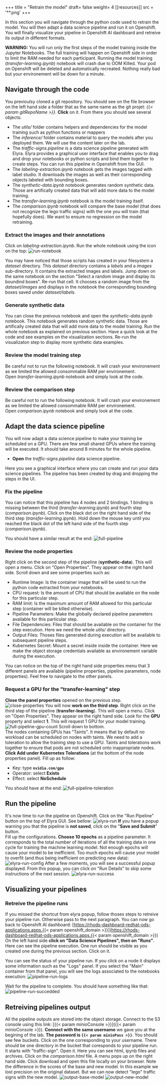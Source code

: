 +++
title = "Retrain the model"
draft= false
weight= 4
[[resources]]
  src = '**.png'
+++

In this section you will navigate through the python code used to retrain the model. You will then adapt a data science pipeline and run it on Openshift. You will finally visualize your pipeline in Openshift AI dashboard and retreive its output in different formats.

**WARNING:** You will run only the first steps of the model training inside the Jupyter Notebooks. The full training will happen on Openshift side in order to limit the RAM needed for each participant. Running the model training (*transfer-learning.ipynb*) notebook will crash due to OOM Killed. Your pod on Openshift will be deleted and automatically recreated. Nothing really bad but your environement will be down for a minute.

## Navigate through the code

You previoulsy cloned a git repository. You should see on the file browser on the left hand side a folder that as the same name as the git projet: *{{< param gitRepoName >}}*. **Click** on it. From there you should see several objects:
  - The *utils/* folder contains helpers and dependencies for the model training such as python functions or mappers
  - The *inference/* folder contains material to query the models after you deployed them. We will use the content later on the lab.
  - The *traffic-signs.pipeline* is a data science pipeline generated with Elyra. Elyra provides a graphical user interface that enables you to drag and drop your notebooks or python scripts and bind them together to create steps. You can run this pipeline in Openshift from the GUI.
  - The *labeling-extraction.ipynb* notebook gets the images tagged with label studio. It downloads the images as well as their corresponding objects labeled with bounding boxes.
  - The *synthetic-data.ipynb* notebook generates random synthetic data. Those are artifically created data that will add more data to the model training.  
  - The *transfer-learning.ipynb* notebook is the model training itself.
  - The *comparison.ipynb* notebook will compare the base model (that does not recognize the lego traffic signs) with the one you will train (that hopefully does). We want to ensure no regression on the model retraining.


### Extract the images and their annotations

Click on *labeling-extraction.ipynb*. Run the whole notebook using the icon on the top:
![run-notebook](run-notebook.png)

You may have noticed that those scripts has created in your filesystem a *dataset* directory. This *dataset* directory contains a *labels* and a *images* sub-directory. It contains the extracted images and labels. Jump down on the same notebook on the section "Select a random image and display its boundind boxes". Re-run that cell. It chooses a random image from the *dataset/images* and displays in the notebook the corresponding bounding boxes saved under *dataset/labels*.

### Generate synthetic data

You can close the preivous notebook and open the *synthetic-data.ipynb* notebook. This notebook generates random synthetic data. Those are artifically created data that will add more data to the model training. Run the whole notebook as explained on previous section. Have a quick look at the code and see examples on the visualization sections. Re-run the visualizaton step to display more synthetic data examples.

### Review the model training step

Be careful not to run the following notebook. It will crash your environement as we limited the allowed consommable RAM per environement.  
Open *transfer-learning.ipynb* notebook and simply look at the code.

### Review the comparison step

Be careful not to run the following notebook. It will crash your environement as we limited the allowed consommable RAM per environement.  
Open *comparison.ipynb* notebook and simply look at the code.

## Adapt the data science pipeline

You will now adapt a data science pipeline to make your training be scheduled on a GPU. There are few small shared GPUs where the training will be executed. It should take around 8 minutes for the whole pipeline.

* **Open** the *traffic-signs.pipeline* data science pipeline.

Here you see a graphical interface where you can create and run your data science pipelines. The pipeline has been created by drag and dropping the steps in the UI.

### Fix the pipeline

You can notice that this pipeline has 4 nodes and 2 bindings. 1 binding is missing between the third (*transfer-learning.ipynb*) and fourth step (*comparison.ipynb*). Click on the black dot on the right hand side of the third step (*transfer-learning.ipynb*).  Hold down the mouse key until you reached the black dot of the left hand side of the fourth step (*comparison.ipynb*).

You should have a similar result at the end:
![full-pipeline](full-pipeline.png)

### Review the node properties

Right click on the second step of the pipeline (**synthetic-data**). This will open a menu. Click on "Open Properties". They appear on the right hand side. Scroll down and see some properties such as:
  - Runtime Image: Is the container image that will be used to run the python code extracted from your notebooks.
  - CPU request: Is the amount of CPU that should be available on the node for this particular step.
  - RAM limit: Is the maximum amount of RAM allowed for this particular step (container will be killed otherwise).
  - Pipeline Parameters: Make the globally declared pipeline parameters available for this particular step.
  - File Dependencies: Files that should be available on the container for the step execution. Here we need the whole *utils/* directory.
  - Output Files: Thoses files generated during execution will be available to subsequent pipeline steps.
  - Kubernetes Secret: Mount a secret inside inside the container. Here we make the object storage credentials available as environement variable during the execution.

You can notice on the top of the right hand side properties menu that 3 different panels are available (pipeline properties, pipeline parameters, node properties). Feel free to navigate to the other panels.

### Request a GPU for the "transfer-learning" step

**Close the panel properties** opened on the previous step.
![close-properties](close-properties.png)
You will now **work on the third step**.
Right click on the third step of the pipeline (**transfer-learning**). This will open a menu. Click on "Open Properties". They appear on the right hand side. Look for the **GPU** property and select **1**. This will request 1 GPU for your model training. 
![full-pipeline-gpu-count](full-pipeline-gpu-count.png)
Scroll down to bottom.  
The nodes containing GPUs has "Taints". It means that by default no workload can be scheduled on nodes with taints. We need to add a toleration to allow the training step to use a GPU. Taints and tolerations work together to ensure that pods are not scheduled onto inappropriate nodes.  
**Click Add under Kubernetes Tolerations** (at the bottom of the node properties panel). Fill up as follow:
- Key: type **```nvidia.com/gpu```**
- Operator: select **Exists**
- Effect: select **NoSchedule**

You should have at the end:
![full-pipeline-toleration](full-pipeline-toleration.png)

## Run the pipeline

It's now time to run the pipeline on Openshift. Click on the "Run Pipeline" button on the top of Elyra GUI. See bellow:
![elyra-run](elyra-run.png)
**If** you have a popup warning you that the pipeline is **not saved**, click on the "**Save and Submit**" button.  
Fill up the configurations. **Choose 10 epochs** as a pipeline parameter. It corresponds to the total number of iterations of all the training data in one cycle for training the machine learning model. Not enough epochs will cause your model to be inefficient. Too much epochs will cause your model to overfit (and thus being inefficient on predicting new data):
![elyra-run-config](elyra-run-config.png)
After a few moments, you will see a successful popup displayed. From this popup, you can click on "Run Details" to skip some instructions of the next session.
![elyra-run-success](elyra-run-success.png)


## Visualizing your pipelines

### Retreive the pipeline runs

If you missed the shortcut from elyra popup, follow thoses steps to retreive your pipeline run. Otherwise pass to the next paragraph.
You can now go back to Openshift AI dashboard: [https://rhods-dashboard-redhat-ods-applications.apps.{{< param openshift_domain >}}](https://rhods-dashboard-redhat-ods-applications.apps.{{< param openshift_domain >}})
On the left hand side **click on "Data Science Pipelines", then on "Runs"**. Here can see the pipeline execution. One run should be visible as you created one during the previous section. Click on it.

You can see the status of your pipeline run. If you click on a node it displays some information such as the "Logs" panel. If you select the "Main" container from that panel, you will see the logs associated to the notebooks execution:
![pipeline-run-logs](pipeline-run-logs.png)

Wait for the pipeline to complete. You should have something like that:
![pipeline-run-succedded](pipeline-run-succedded.png)

## Retreiving pipelines output

All the pipeline outputs are stored into the object storage. Connect to the S3 console using this link: [{{< param minioConsole >}}]({{< param minioConsole >}}). **Connect with the same username** we gave you at the begining of the lab. **The password is ```{{< param minioPass >}}```**. You should see few buckets. Click on the one corresponding to your username. There should be one directory in the bucket that coresponds to your pipeline run. It starts with "traffic-sign". Open it. Here you can see html, ipynb files and archives. Click on the *comparison.html* file. A menu pops up on the right hand side. Click download and open this file locally on your browser. Note the difference in the scores of the base and new model. In this example we lost precision on the original dataset. But we can now detect "lego" traffic signs with the new model.
![output-base-model](output-base-model.png)
![output-new-model](output-new-model.png)